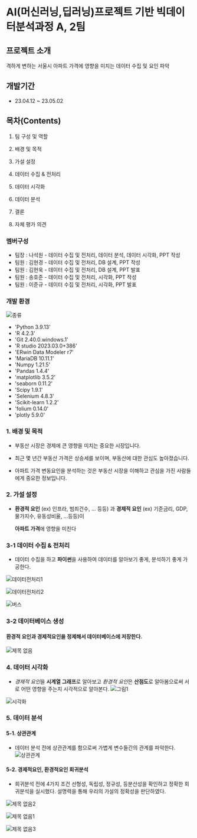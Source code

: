 # AI(머신러닝,딥러닝)프로젝트 기반 빅데이터분석과정 A, 2팀

## 프로젝트 소개
격하게 변하는 서울시 아파트 가격에 영향을 미치는 데이터 수집 및 요인 파악
## 개발기간
* 23.04.12 ~ 23.05.02

## 목차(Contents)

01. 팀 구성 및 역할

02. 배경 및 목적

03. 가설 설정

04. 데이터 수집 & 전처리

05. 데이터 시각화

06. 데이터 분석

07. 결론

08. 자체 평가 의견

### 멤버구성
 - 팀장 : 나석원 - 데이터 수집 및 전처리, 데이터 분석, 데이터 시각화, PPT 작성
 - 팀원 : 김현경 - 데이터 수집 및 전처리, DB 설계, PPT 작성
 - 팀원 : 김현욱 - 데이터 수집 및 전처리, DB 설계, PPT 발표
 - 팀원 : 송호준 - 데이터 수집 및 전처리, 시각화, PPT 작성
 - 팀원 : 이준규 - 데이터 수집 및 전처리, 시각화, PPT 발표

### 개발 환경

![종류](https://user-images.githubusercontent.com/127808906/235382737-7daa8bf7-ba0c-412b-932c-e3852eb71dbc.png)

- 'Python 3.9.13'
- 'R 4.2.3'
- 'Git 2.40.0.windows.1'
- 'R studio 2023.03.0+386'
- 'ERwin Data Modeler r7'
- 'MariaDB 10.11.1'
- 'Numpy 1.21.5'
- 'Pandas 1.4.4'
- 'matplotlib 3.5.2'
- 'seaborn 0.11.2'
- 'Scipy 1.9.1'
- 'Selenium 4.8.3'
- 'Scikit-learn 1.2.2'
- 'folium 0.14.0'
- 'plotly 5.9.0'

### 1. 배경 및 목적
- 부동산 시장은 경제에 큰 영향을 미치는 중요한 시장입니다.

- 최근 몇 년간 부동산 가격은 상승세를 보이며, 부동산에 대한 관심도 높아졌습니다.

- 아파트 가격 변동요인을 분석하는 것은 부동산 시장을 이해하고 관심을 가진 사람들에게 중요한 정보입니다.

### 2. 가설 설정

- **환경적 요인** (ex) 인프라, 범죄건수, ... 등등) 과 **경제적 요인** (ex) 기준금리, GDP, 물가지수, 유동성비율, ...등등)이

     **아파트 가격**에 영향을 미친다

### 3-1 데이터 수집 & 전처리

- 데이터 수집을 하고 **파이썬**을 사용하여 데이터를 알아보기 좋게, 분석하기 좋게 가공한다.

![데이터전처리1](https://user-images.githubusercontent.com/127808906/235382251-1de5ded9-b543-4fef-a986-cc31fb3cf39c.png)

![데이터전처리2](https://user-images.githubusercontent.com/127808906/235382263-915a3ca8-bba1-46a0-b944-936fd212c0d9.png)

![버스](https://user-images.githubusercontent.com/129472378/235400841-ae961d76-c6d8-47fc-bb23-d38be7d810c5.PNG)


### 3-2 데이터베이스 생성
#### 환경적 요인과 경제적요인을 정제해서 데이터베이스에 저장한다.
![제목 없음](https://user-images.githubusercontent.com/127808906/235381834-59ce0bfa-e78b-4c6c-bd78-e0b45b3a267e.png)


### 4. 데이터 시각화
- *경제적 요인*을 **시계열 그래프**로 알아보고 *환경적 요인*은 **산점도**로 알아봄으로써 서로 어떤 영향을 주는지 시각적으로 알아본다.
![그림1](https://user-images.githubusercontent.com/127808906/235381781-f1819a41-70c3-4081-8474-11c3ce04e250.png)

![시각화](https://user-images.githubusercontent.com/127808906/235383471-19c0b45f-da6b-498c-817a-d7974835ab27.png)

### 5. 데이터 분석
#### 5-1. 상관관계
- 데이터 분석 전에 상관관계를 함으로써 가볍게 변수들간의 관계를 파악한다.
![상관관계](https://user-images.githubusercontent.com/127808906/235382640-4c0b5953-45e3-491e-9763-b3adf14065f5.png)

#### 5-2. 경제적요인, 환경적요인 회귀분석

- 회귀분석 전에 4가지 조건 선형성, 독립성, 정규성, 등분산성을 확인하고 정확한 회귀분석을 실시했다. 설명력을 통해 우리의 가설의 정확성을 판단하였다.

![제목 없음2](https://user-images.githubusercontent.com/127808906/235382027-3c72f087-52f8-474f-ba5b-66601a9f7d86.png)

![제목 없음1](https://user-images.githubusercontent.com/127808906/235382034-f29c69e2-3cec-4096-b1b1-95e5919acffd.png)

![제목 없음3](https://user-images.githubusercontent.com/127808906/235382134-67c98bd4-7225-43f4-a109-bb92b3e6b1fe.png)






